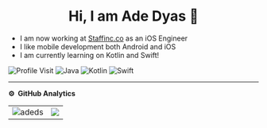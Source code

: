 
<p align="center"> <h1 align="center"> Hi, I am Ade Dyas 👋</h1></p>
<p align="center">

<ul>
<li>I am now working at <a href="https://staffinc.co/">Staffinc.co</a> as an iOS Engineer</li>
<li>I like mobile development both Android and iOS</li>
<li>I am currently learning on Kotlin and Swift!</li>
</ul>

![Profile Visit](https://komarev.com/ghpvc/?username=adeds&label=Profile%20Visits&color=blue&style=plastic%22%20alt=%adeds)
![Java](https://img.shields.io/badge/-Java-333333?style=flat&logo=Java&logoColor=007ACC)
![Kotlin](https://img.shields.io/badge/-Kotlin-333333?style=flat&logo=Kotlin)
![Swift](https://img.shields.io/badge/-Swift-333333?style=flat&logo=Swift)


***
**⚙️ &nbsp;GitHub Analytics**
<table style="width:100%">
  <tr>
    <td> <img src="https://github-readme-stats.vercel.app/api?username=adeds&show_icons=true&theme=dark&locale=en&hide_border=true" alt="adeds" /></td>
    <td><img src="https://github-readme-stats.vercel.app/api/top-langs/?username=adeds&theme=dark&hide_border=true&layout=compact"></td>
  </tr>
</table>
